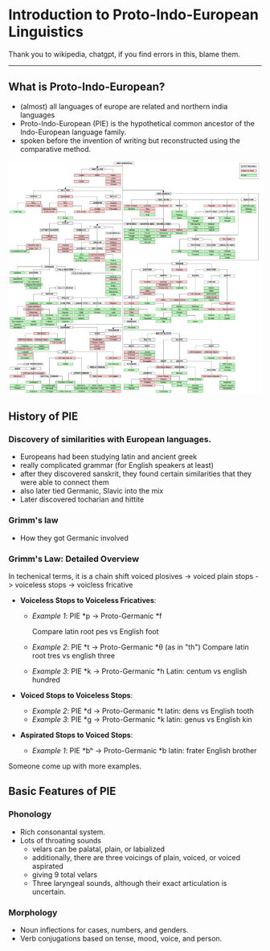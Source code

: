 # Introduction to Proto-Indo-European Linguistics


Thank you to wikipedia, chatgpt, if you find errors in this, blame them. 

---

## What is Proto-Indo-European?

- (almost) all languages of europe are related and northern india languages
- Proto-Indo-European (PIE) is the hypothetical common ancestor of the Indo-European language family.
- spoken before the invention of writing but reconstructed using the comparative method.

![image](pie.png)

## History of PIE
  

### Discovery of similarities with European languages.
- Europeans had been studying latin and ancient greek
- really complicated grammar (for English speakers at least)
- after they discovered sanskrit, they found certain similarities that they were able to connect them
- also later tied Germanic, Slavic into the mix
- Later discovered tocharian and hittite

### Grimm's law
- How they got Germanic involved

### Grimm's Law: Detailed Overview


In techenical terms, it is a chain shift voiced plosives -> voiced plain stops -> voiceless stops -> voicless fricative

 
  - **Voiceless Stops to Voiceless Fricatives**:
    - _Example 1_: PIE *p → Proto-Germanic *f

      Compare latin root pes vs English foot
       
    - _Example 2_: PIE *t → Proto-Germanic *θ (as in "th")
      Compare latin root tres vs english three
    - _Example 3_: PIE *k → Proto-Germanic *h
      Latin: centum vs english hundred

  - **Voiced Stops to Voiceless Stops**:
    - _Example 2_: PIE *d → Proto-Germanic *t
    latin: dens vs English tooth
    - _Example 3_: PIE *g → Proto-Germanic *k
   latin: genus vs English kin

  - **Aspirated Stops to Voiced Stops**:
    - _Example 1_: PIE *bʰ → Proto-Germanic *b
    latin: frater English brother

   Someone come up with more examples.


   

## Basic Features of PIE

### Phonology
- Rich consonantal system.
- Lots of throating sounds
   - velars can be palatal, plain, or labialized
   - additionally, there are three voicings of plain, voiced, or voiced aspirated
   - giving 9 total velars
    - Three laryngeal sounds, although their exact articulation is uncertain.

### Morphology
- Noun inflections for cases, numbers, and genders.
- Verb conjugations based on tense, mood, voice, and person.

 



